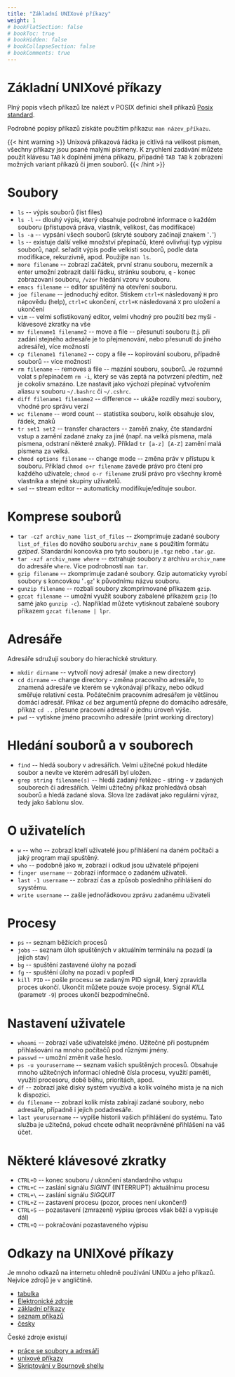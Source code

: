 ```yaml
---
title: "Základní UNIXové příkazy"
weight: 1
# bookFlatSection: false
# bookToc: true
# bookHidden: false
# bookCollapseSection: false
# bookComments: true
---
```


# Základní UNIXové příkazy
Plný popis všech příkazů lze nalézt v POSIX definici shell příkazů [Posix
standard](http://pubs.opengroup.org/onlinepubs/9699919799/).

Podrobné popisy příkazů získáte použitím příkazu: `man název_příkazu`.

{{< hint warning >}}
Unixová příkazová řádka je citlivá na velikost písmen, všechny příkazy jsou
psané malými písmeny. K zrychlení zadávání můžete použít klávesu `TAB` k
doplnění jména příkazu, případně `TAB TAB` k zobrazení možných variant příkazů
či jmen souborů.
{{< /hint >}}

# Soubory
- `ls` -- výpis souborů (list files)
- `ls -l` -- dlouhý výpis, který obsahuje podrobné informace o každém souboru
  (přístupová práva, vlastník, velikost, čas modifikace)
- `ls -a` -- vypsání všech souborů (skryté soubory začínají znakem '`.`')
- `ls` -- existuje další velké množství přepínačů, které ovlivňují typ výpisu
  souborů, např. seřadit výpis podle velkisti souborů, podle data modifikace,
  rekurzivně, apod. Použijte `man ls`.
- `more filename` -- zobrazí začátek, první stranu souboru, mezerník a enter
  umožní zobrazit další řádku, stránku souboru, `q` - konec zobrazovaní
  souboru, `/vzor` hledání vzoru v souboru.
- `emacs filename` -- editor spuštěný na otevření souboru.
- `joe filename` -- jednoduchý editor. Stiskem `ctrl+K` následovaný `H` pro
  nápovědu (help), `ctrl+C` ukončení, `ctrl+K` následovaná `X` pro uložení a
  ukončení
- `vim` -- velmi sofistikovaný editor, velmi vhodný pro použití bez myši -
  klávesové zkratky na vše
- `mv filename1 filename2` -- move a file -- přesunutí souboru (t.j. při zadání
  stejného adresáře je to přejmenování, nebo přesunutí do jiného adresáře),
  více možností
- `cp filename1 filename2` -- copy a file -- kopírování souboru, případně
  souborů -- více možností
- `rm filename` -- removes a file -- mazání souboru, souborů. Je rozumné volat
  s přepínačem `rm -i`, který se vás zeptá na potvrzení předtím, než je cokoliv
  smazáno. Lze nastavit jako výchozí přepínač vytvořením aliasu v souboru
  `~/.bashrc` či `~/.cshrc`.
- `diff filename1 filename2` -- difference -- ukáže rozdíly mezi soubory,
  vhodné pro správu verzí
- `wc filename` -- word count -- statistika souboru, kolik obsahuje slov,
  řádek, znaků
- `tr set1 set2` -- transfer characters -- zaměň znaky, čte standardní vstup a
  zamění zadané znaky za jiné (např. na velká písmena, malá písmena, odstraní
  některé znaky). Příklad `tr [a-z] [A-Z]` zamění malá písmena za velká.
- `chmod options filename` -- change mode -- změna práv v přístupu k souboru.
  Příklad `chmod o+r filename` zavede právo pro čtení pro každého uživatele;
  `chmod o-r filename` zruší právo pro všechny kromě vlastníka a stejné skupiny
  uživatelů.
- `sed` -- stream editor -- automaticky modifikuje/edituje soubor.

# Komprese souborů
- `tar -czf archiv_name list_of_files` -- zkomprimuje zadané soubory
  `list_of_files` do nového souboru `archiv_name` s použitím formátu *gziped*.
  Standardní koncovka pro tyto souboru je `.tgz` nebo `.tar.gz`.
- `tar -xzf archiv_name where` -- extrahuje soubory z archivu `archiv_name` do
  adresáře `where`. Více podrobností `man tar`.
- `gzip filename` -- zkomprimuje zadané soubory. Gzip automaticky vyrobí
  soubory s koncovkou '`.gz`' k původnímu názvu souboru.
- `gunzip filename` -- rozbalí soubory zkomprimované příkazem `gzip`.
- `gzcat filename` -- umožní využít soubory zabalené příkazem `gzip` (to samé
  jako `gunzip -c`). Například můžete vytisknout zabalené soubory příkazem
  `gzcat filename | lpr`.

# Adresáře
Adresáře sdružují soubory do hierachické struktury.

- `mkdir dirname` -- vytvoří nový adresář (make a new directory)
- `cd dirname` -- change directory - změna pracovního adresáře, to znamená
  adresáře ve kterém se vykonávají příkazy, nebo odkud směřuje relativní cesta.
  Počátečním pracovním adresářem je většinou domácí adresář. Příkaz `cd` bez
  argumentů přepne do domácího adresáře, příkaz `cd ..` přesune pracovní
  adresář o jednu úroveň výše.
- `pwd` -- vytiskne jméno pracovního adresáře (print working directory)

# Hledání souborů a v souborech
- `find` -- hledá soubory v adresářích. Velmi užitečné pokud hledáte soubor a
  nevíte ve kterém adresáři byl uložen.
- `grep string filename(s)` -- hledá zadaný řetězec - string - v zadaných
  souborech či adresářích. Velmi užitečný příkaz prohledává obsah souborů a
  hledá zadané slova. Slova lze zadávat jako regulární výraz, tedy jako šablonu
  slov.

# O uživatelích
- `w` -- who -- zobrazí kteří uživatelé jsou přihlášení na daném počítači a
  jaký program mají spuštěný.
- `who` -- podobně jako w, zobrazí i odkud jsou uživatelé připojeni
- `finger username` -- zobrazí informace o zadaném uživateli.
- `last -1 username` -- zobrazí čas a způsob posledního přihlášení do syystému.
- `write username` -- zašle jednořádkovou zprávu zadanému uživateli

# Procesy
- `ps` -- seznam běžících procesů
- `jobs` -- seznam úloh spuštěných v aktuálním terminálu na pozadí (a jejich
  stav)
- `bg` -- spuštění zastavené úlohy na pozadí
- `fg` -- spuštění úlohy na pozadí v popředí
- `kill PID` -- pošle procesu se zadaným PID signál, který zpravidla proces
  ukončí. Ukončit můžete pouze svoje procesy. Signál *KILL* (parametr `-9`)
  proces ukončí bezpodmínečně.

# Nastavení uživatele
- `whoami` -- zobrazí vaše uživatelské jméno. Užitečné při postupném
  přihlašování na mnoho počítačů pod různými jmény.
- `passwd` -- umožní změnit vaše heslo.
- `ps -u yourusername` -- seznam vašich spuštěných procesů. Obsahuje mnoho
  užitečných informací ohledně čísla procesu, využití paměti, využití
  procesoru, době běhu, prioritách, apod.
- `df` -- zobrazí jaké disky systém využívá a kolik volného místa je na nich k
  dispozici.
- `du filename` -- zobrazí kolik místa zabírají zadané soubory, nebo adresáře,
  případně i jejich podadresáře.
- `last yourusername` -- vypíše historii vašich přihlášení do systému. Tato
  služba je užitečná, pokud chcete odhalit neoprávněné přihlášení na váš účet.

# Některé klávesové zkratky
- `CTRL+D` -- konec souboru / ukončení standardního vstupu
- `CTRL+C` -- zaslání signálu *SIGINT* (INTERRUPT) aktuálnímu procesu
- `CTRL+\` -- zaslání signálu *SIGQUIT*
- `CTRL+Z` -- zastavení procesu (pozor, proces není ukončen!)
- `CTRL+S` -- pozastavení (zmrazení) výpisu (proces však běží a vypisuje dál)
- `CTRL+Q` -- pokračování pozastaveného výpisu

# Odkazy na UNIXové příkazy
Je mnoho odkazů na internetu ohledně používání UNIXu a jeho příkazů. Nejvíce
zdrojů je v angličtině.

- [tabulka](https://cw.fel.cvut.cz/wiki/_media/courses/b4b35osy/cviceni/unix_command_cheatsheet.pdf)
- [Elektronické zdroje](http://mally.stanford.edu/%7Esr/computing/el-sources.html)
- [základní příkazy](http://mally.stanford.edu/~sr/computing/basic-unix.html)
- [seznam příkazů](https://en.wikipedia.org/wiki/List_of_Unix_commands)
- [česky](https://cs.wikipedia.org/wiki/Seznam_unixov%C3%BDch_utilit)

České zdroje existují
- [práce se soubory a adresáři](https://milux.php5.cz/skoleni/skoleni-unix-2.html)
- [unixové příkazy](https://cs.wikipedia.org/wiki/%C5%A0ablona:Unixov%C3%A9_p%C5%99%C3%ADkazy)
- [Skriptování v Bournově shellu](https://cs.wikibooks.org/wiki/Skriptov%C3%A1n%C3%AD_v_Bournov%C4%9B_shellu)
